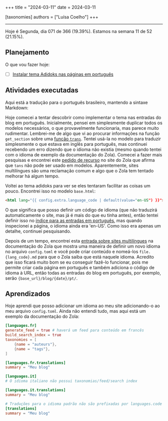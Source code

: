 +++
title = "2024-03-11"
date = 2024-03-11

[taxonomies]
authors = ["Luísa Coelho"]
+++

---

Hoje é Segunda, dia 071 de 366 (19.39%). Estamos na semana 11 de 52 (21.15%).

## Planejamento

O que vou fazer hoje:

- [ ] [Instalar tema Adidoks nas páginas em português](https://github.com/OmnicodeSolutions/blog/issues/4)

## Atividades executadas

Aqui está a tradução para o português brasileiro, mantendo a sintaxe Markdown:

Hoje comecei a tentar descobrir como implementar o tema nas entradas do blog em português. Inicialmente, pensei em simplesmente duplicar todos os modelos necessários, o que provavelmente funcionaria, mas parece muito rudimentar. Lembrei-me de algo que vi ao procurar informações na função `get_section` sobre uma [função `trans`](https://www.getzola.org/documentation/templates/overview/#trans). Tentei usá-la no modelo para traduzir simplesmente o que estava em inglês para português, mas continuei recebendo um erro dizendo que o idioma não existia (mesmo quando tentei com o idioma de exemplo da documentação do Zola). Comecei a fazer mais pesquisas e encontrei este [pedido de recurso](https://zola.discourse.group/t/i18n-theme-translations/388/3) no site do Zola que afirma que `tans` não pode ser usado em modelos. Aparentemente, sites multilíngues são uma reclamação comum e algo que o Zola tem tentado melhorar há algum tempo.

Voltei ao tema adidoks para ver se eles tentaram facilitar as coisas um pouco. Encontrei isso no modelo `base.html`:

```html
<html lang="{{ config.extra.language_code | default(value="en-US") }}">
```

O que significa que posso definir um código de idioma (que não traduzirá automaticamente o site, mas já é mais do que eu tinha antes), então tentei definir isso no [índice para as entradas em português](https://github.com/OmnicodeSolutions/blog/blob/feat/install_theme/content/blog_pt_br/_index.md), mas quando inspecionei a página, o idioma ainda era 'en-US'. Como isso era apenas um detalhe, continuei pesquisando.

Depois de um tempo, encontrei esta [entrada sobre sites multilíngues](https://www.getzola.org/documentation/content/multilingual/) na documentação do Zola que mostra uma maneira de definir um novo idioma no arquivo `config.toml` e você pode criar conteúdo e nomeá-los `file.{lang_code}.md` para que o Zola saiba que está naquele idioma. Acredito que isso ficará muito bom se eu conseguir fazê-lo funcionar, pois me permite criar cada página em português e também adiciona o código de idioma à URL, então todas as entradas do blog em português, por exemplo, serão `{base_url}/blog/{date}/pt/`.

## Aprendizados

Hoje aprendi que posso adicionar um idioma ao meu site adicionando-o ao meu arquivo `config.toml`. Ainda não entendi tudo, mas aqui está um exemplo da documentação do Zola:

```toml
[languages.fr]
generate_feed = true # haverá um feed para conteúdo em francês
build_search_index = true
taxonomies = [
    {name = "auteurs"},
    {name = "tags"},
]

[languages.fr.translations]
summary = "Meu blog"

[languages.it]
# O idioma italiano não possui taxonomias/feed/search index

[languages.it.translations]
summary = "Meu blog"

# Traduções para o idioma padrão não são prefixadas por languages.code
[translations]
summary = "Meu blog"
```

